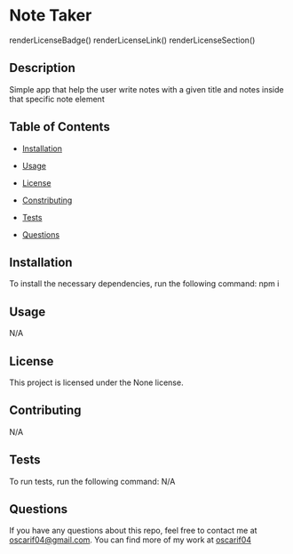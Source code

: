
  # Note Taker

  renderLicenseBadge()
  renderLicenseLink()
  renderLicenseSection()

  ## Description

  Simple app that help the user write notes with a given title and notes inside that specific note element

  ## Table of Contents

  * [Installation](#dependencies)

  * [Usage](#usage)

  * [License](#license)

  * [Constributing](#contribution)

  * [Tests](#tests)

  * [Questions](#questions)

  ## Installation

  To install the necessary dependencies, run the following command:
  npm i

  ## Usage 

  N/A

  ## License

  This project is licensed under the None license.

  ## Contributing

  N/A

  ## Tests

  To run tests, run the following command:
  N/A

  ## Questions

  If you have any questions about this repo, feel free to contact me at oscarif04@gmail.com. You can find more of my work at [oscarif04](github.com/oscarif04)
